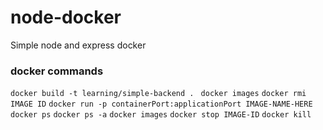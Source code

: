 # node-docker

Simple node and express docker

### docker commands

`docker build -t learning/simple-backend . `
`docker images`
`docker rmi IMAGE ID`
`docker run -p containerPort:applicationPort IMAGE-NAME-HERE `
`docker ps`
`docker ps -a`
`docker images`
`docker stop IMAGE-ID`
`docker kill`
